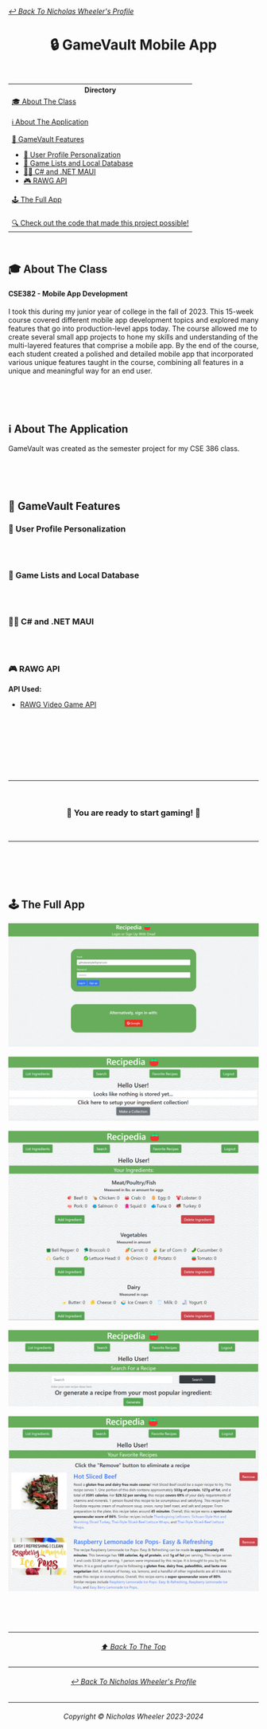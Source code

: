 <h6 >
	<a href="https://github.com/NicholasJWheeler">↩ Back To Nicholas Wheeler's Profile</a>
</h6>

<h1 align="center">🔒 GameVault Mobile App</h1><br>
<table align="center">
	<tr>
		<th>
			Directory
		</th>
	</tr>
	<tr>
		<td>
			<a href="#-about-the-class">🎓  About The Class</a><br><br>
			<a href="#%E2%84%B9-about-the-application">ℹ About The Application</a><br><br>
			<a href="#-gamevault-features">📱 GameVault Features</a>
			<ul>
        <li><a href="#-user-profile-personalization">👤 User Profile Personalization</a></li>
				<li><a href="#-game-lists-and-local-database">📝 Game Lists and Local Database</a></li>
        <li><a href="#-c#-and-.net-maui">👨‍💻 C# and .NET MAUI</a></li>
				<li><a href="#-rawg-api">🎮 RAWG API</a></li>
			</ul>
			<a href="#-the-full-app">🕹️ The Full App</a><br><br>
		</td>
  	</tr>
	<tr>
		<td align="center">
			<a href="https://vscode.dev/github.com/NicholasJWheeler/GameVault">🔍 Check out the code that made this project possible!</a>
		</td>
	</tr>
</table><br>

## 🎓 About The Class
#### CSE382 - Mobile App Development
I took this during my junior year of college in the fall of 2023. This 15-week course covered different mobile app development topics and explored many features that go into production-level apps today. The course allowed me to create several small app projects to hone my skills and understanding of the multi-layered features that comprise a mobile app. By the end of the course, each student created a polished and detailed mobile app that incorporated various unique features taught in the course, combining all features in a unique and meaningful way for an end user.


<br><br><br>
## ℹ About The Application
GameVault was created as the semester project for my CSE 386 class. 

<br><br><br>
## 📱 GameVault Features
### 👤 User Profile Personalization

<br><br>

### 📝 Game Lists and Local Database

<br><br>

### 👨‍💻 C# and .NET MAUI

<br><br>

### 🎮 RAWG API
<b>API Used:</b>
<ul>
	<li><a href="https://rawg.io/apidocs" target="_blank">RAWG Video Game API</a></li>
</ul>

<br><br>

<br><br><br><br>

- - - -

<br>

<h3 align="center">
  👾 You are ready to start gaming! 👾
</h3>

<br>

- - - -


<br><br><br><br>

## 🕹️ The Full App

<p align="center">
	<img src="https://github.com/NicholasJWheeler/Recipedia/blob/main/Images/Final1.png?raw=true">
	<br><br>
	<img src="https://github.com/NicholasJWheeler/Recipedia/blob/main/Images/Final2.png?raw=true">
	<br><br>
	<img src="https://github.com/NicholasJWheeler/Recipedia/blob/main/Images/Final3.png?raw=true">
	<br><br>
	<img src="https://github.com/NicholasJWheeler/Recipedia/blob/main/Images/Final4.png?raw=true">
  <br><br>
  <img src="https://github.com/NicholasJWheeler/Recipedia/blob/main/Images/Final5.png?raw=true">
</p>

<br><br><br>

- - - -
<h6 align="center">
	<a align="center" href="#-back-to-nicholas-wheelers-profile">⬆ Back To The Top </a>
</h6>

- - - -

<h6 align="center">
	<a href="https://github.com/NicholasJWheeler">↩ Back To Nicholas Wheeler's Profile</a>
</h6>

- - - -

<h6 align="center">
  Copyright © Nicholas Wheeler 2023-2024
</h6>

